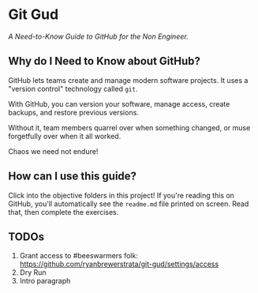 # Git Gud

*A Need-to-Know Guide to GitHub for the Non Engineer.*


## Why do I Need to Know about GitHub?

GitHub lets teams create and manage modern software projects. 
It uses a "version control" technology called `git`.

With GitHub, you can version your software, manage access, 
create backups, and restore previous versions.

Without it, team members quarrel over when something changed, 
or muse forgetfully over when it all worked.

Chaos we need not endure!


## How can I use this guide?

Click into the objective folders in this project!
If you're reading this on GitHub, you'll automatically see the `readme.md` file printed on screen.
Read that, then complete the exercises.


## TODOs

1. Grant access to #beeswarmers folk: https://github.com/ryanbrewerstrata/git-gud/settings/access
2. Dry Run
3. Intro paragraph